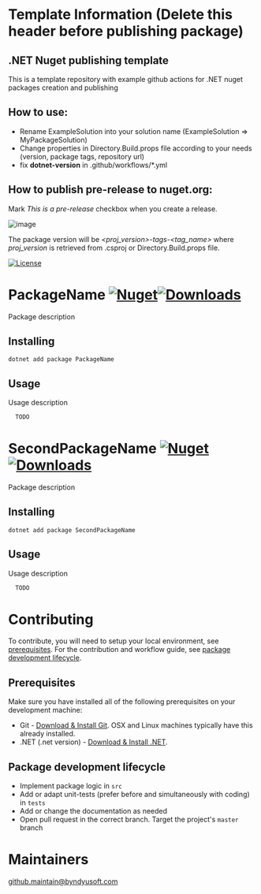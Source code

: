 # Template Information (Delete this header before publishing package)

## .NET Nuget publishing template
This is a template repository with example github actions for .NET nuget packages creation and publishing

## How to use:
- Rename ExampleSolution into your solution name (ExampleSolution => MyPackageSolution)
- Change properties in Directory.Build.props file according to your needs (version, package tags, repository url)
- fix **dotnet-version** in .github/workflows/\*.yml

## How to publish pre-release to nuget.org:

Mark *This is a pre-release* checkbox when you create a release.

![image](https://user-images.githubusercontent.com/38452272/184600138-abc74f6e-3c7e-4c0a-ad51-426473f02917.png)

The package version will be *<proj_version>-tags-<tag_name>* where *proj_version* is retrieved from .csproj or Directory.Build.props file.

[![License](https://img.shields.io/badge/License-Apache--2.0-blue.svg)](https://opensource.org/licenses/Apache-2.0)
# PackageName [![Nuget](https://img.shields.io/nuget/v/PackageName.svg)](https://www.nuget.org/packages/PackageName/)[![Downloads](https://img.shields.io/nuget/dt/PackageName.svg)](https://www.nuget.org/packages/PackageName/)

Package description

## Installing

```shell
dotnet add package PackageName
```

## Usage

Usage description

```csharp
  TODO
```

# SecondPackageName [![Nuget](https://img.shields.io/nuget/v/SecondPackageName.svg)](https://www.nuget.org/packages/SecondPackageName/)[![Downloads](https://img.shields.io/nuget/dt/SecondPackageName.svg)](https://www.nuget.org/packages/SecondPackageName/)

Package description

## Installing

```shell
dotnet add package SecondPackageName
```

## Usage

Usage description

```csharp
  TODO
```

# Contributing

To contribute, you will need to setup your local environment, see [prerequisites](#prerequisites). For the contribution and workflow guide, see [package development lifecycle](#package-development-lifecycle).
## Prerequisites

Make sure you have installed all of the following prerequisites on your development machine:

- Git - [Download & Install Git](https://git-scm.com/downloads). OSX and Linux machines typically have this already installed.
- .NET (.net version) - [Download & Install .NET](https://dotnet.microsoft.com/en-us/download/dotnet/).

## Package development lifecycle

- Implement package logic in `src`
- Add or adapt unit-tests (prefer before and simultaneously with coding) in `tests`
- Add or change the documentation as needed
- Open pull request in the correct branch. Target the project's `master` branch

# Maintainers
[github.maintain@byndyusoft.com](mailto:github.maintain@byndyusoft.com)
